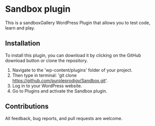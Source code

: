 # Sandbox plugin

This is a sandboxGallery WordPress Plugin that allows you to test code, learn and play.

## Installation

To install this plugin, you can download it by clicking on the GitHub download button or clone the repository.

1. Navigate to the 'wp-content/plugins' folder of your project.
2. Then type in terminal: 'git clone https://github.com/purpleprodigy/Sandbox.git'.
3. Log in to your WordPress website.
4. Go to Plugins and activate the Sandbox plugin.

## Contributions

All feedback, bug reports, and pull requests are welcome.
